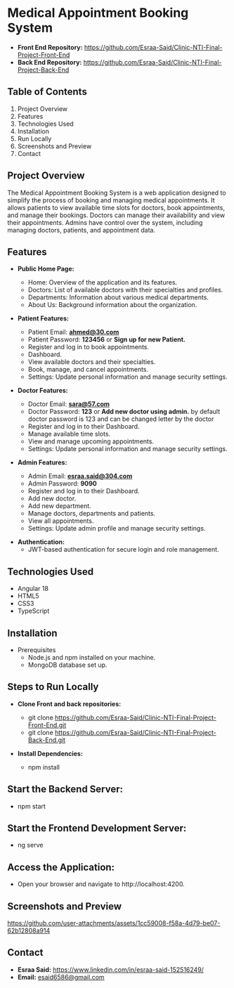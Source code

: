 # **Medical Appointment Booking System**

* **Front End Repository:** https://github.com/Esraa-Said/Clinic-NTI-Final-Project-Front-End
* **Back End Repository:** https://github.com/Esraa-Said/Clinic-NTI-Final-Project-Back-End

## **Table of Contents**

1. Project Overview
2. Features
3. Technologies Used
4. Installation
5. Run Locally
6. Screenshots and Preview
7. Contact

## **Project Overview**
The Medical Appointment Booking System is a web application designed to simplify the process of booking and managing medical appointments. It allows patients to view available time slots for doctors, book appointments, and manage their bookings. Doctors can manage their availability and view their appointments. Admins have control over the system, including managing doctors, patients, and appointment data.

## **Features**

- **Public Home Page:**

  - Home: Overview of the application and its features.
  - Doctors: List of available doctors with their specialties and profiles.
  - Departments: Information about various medical departments.
  - About Us: Background information about the organization.

- **Patient Features:**
  - Patient Email: **ahmed@30.com**  
  - Patient Password: **123456** or **Sign up for new Patient.**
  - Register and log in to book appointments.
  - Dashboard.
  - View available doctors and their specialties.
  - Book, manage, and cancel appointments.
  - Settings: Update personal information and manage security settings.

- **Doctor Features:**
    - Doctor Email: **sara@57.com** 
    - Doctor Password: **123** or **Add new doctor using admin.**  by default doctor password is 123 and can be changed letter by the doctor
  - Register and log in to their Dashboard.
  - Manage available time slots.
  - View and manage upcoming appointments.
  - Settings: Update personal information and manage security settings.

- **Admin Features:**
    - Admin Email: **esraa.said@304.com** 
    - Admin Password: **9090**
    - Register and log in to their Dashboard.
    - Add new doctor.
    - Add new department.
    - Manage doctors, departments and patients.
    - View all appointments.
    - Settings: Update admin profile and manage security settings.

* **Authentication:**
    * JWT-based authentication for secure login and role management.

## **Technologies Used**
- Angular 18
- HTML5
- CSS3
- TypeScript

## **Installation**
* Prerequisites
    - Node.js and npm installed on your machine.
    - MongoDB database set up.

## **Steps to Run Locally**
* **Clone Front and back repositories:**
    * git clone https://github.com/Esraa-Said/Clinic-NTI-Final-Project-Front-End.git
    * git clone https://github.com/Esraa-Said/Clinic-NTI-Final-Project-Back-End.git


* **Install Dependencies:**
    * npm install

## **Start the Backend Server:**
* npm start
## **Start the Frontend Development Server:**
* ng serve

## **Access the Application:**
* Open your browser and navigate to http://localhost:4200.


## **Screenshots and Preview**


https://github.com/user-attachments/assets/1cc59008-f58a-4d79-be07-62b12808a914




## Contact
* **Esraa Said:** https://www.linkedin.com/in/esraa-said-152516249/ 
* **Email:** esaid6586@gmail.com
